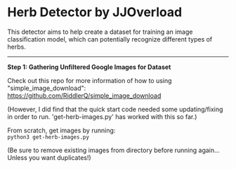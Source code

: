 # Herb Detector by JJOverload

This detector aims to help create a dataset for training an image classification model, which can potentially recognize different types of herbs.

-----------------------------------

**Step 1: Gathering Unfiltered Google Images for Dataset**

Check out this repo for more information of how to using "simple_image_download":<br>
https://github.com/RiddlerQ/simple_image_download

(However, I did find that the quick start code needed some updating/fixing in order to run. 'get-herb-images.py' has worked with this so far.)

From scratch, get images by running:<br>
`python3 get-herb-images.py`

(Be sure to remove existing images from directory before running again... Unless you want duplicates!)
